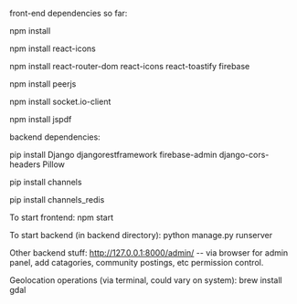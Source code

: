 front-end dependencies so far:

npm install

npm install react-icons

npm install react-router-dom react-icons react-toastify firebase

npm install peerjs

npm install socket.io-client

npm install jspdf


backend dependencies:

pip install Django djangorestframework firebase-admin django-cors-headers Pillow

pip install channels

pip install channels_redis


To start frontend:
npm start 

To start backend (in backend directory):
python manage.py runserver


Other backend stuff:
http://127.0.0.1:8000/admin/ -- via browser for admin panel, add catagories, community postings, etc permission control.


Geolocation operations (via terminal, could vary on system):
brew install gdal



